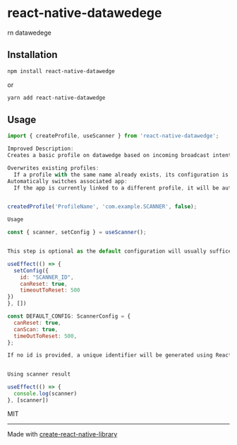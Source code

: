 # react-native-datawedege

rn datawedege

## Installation

```sh
npm install react-native-datawedge

```
or

```sh
yarn add react-native-datawedge
```

## Usage

```js
import { createProfile, useScanner } from 'react-native-datawedge';

Improved Description:
Creates a basic profile on datawedge based on incoming broadcast intent data.

Overwrites existing profiles:
  If a profile with the same name already exists, its configuration is replaced with the new data.
Automatically switches associated app:
  If the app is currently linked to a different profile, it will be automatically reassigned to the newly created profile.


createdProfile('ProfileName', 'com.example.SCANNER', false);

Usage

const { scanner, setConfig } = useScanner();


This step is optional as the default configuration will usually suffice.

useEffect(() => {
  setConfig({
    id: "SCANNER_ID",
    canReset: true,
    timeoutToReset: 500
})
}, [])

const DEFAULT_CONFIG: ScannerConfig = {
  canReset: true,
  canScan: true,
  timeOutToReset: 500,
};

If no id is provided, a unique identifier will be generated using React's useId hook.


Using scanner result

useEffect(() => {
  console.log(scanner)
}, [scanner])

```

MIT

---

Made with [create-react-native-library](https://github.com/callstack/react-native-builder-bob)

